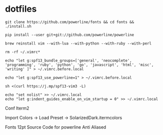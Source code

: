 # dotfiles

```
git clone https://github.com/powerline/fonts && cd fonts && ./install.sh

pip install --user git+git://github.com/powerline/powerline

brew reinstall vim --with-lua --with-python --with-ruby --with-perl

rm -rf ~/.vimrc*

echo "let g:spf13_bundle_groups=['general', 'neocomplete', 'programming', 'ruby', 'python', 'go', 'javascript', 'html', 'misc', 'writing' ]" > ~/.vimrc.before.local 

echo "let g:spf13_use_powerline=1" > ~/.vimrc.before.local 

sh <(curl https://j.mp/spf13-vim3 -L)

echo "set nolist" >> ~/.vimrc.local
echo "let g:indent_guides_enable_on_vim_startup = 0" >> ~/.vimrc.local
```

Conf Iterm2

Import Colors -> Load Preset -> SolarizedDark.itermcolors

Fonts  12pt Source Code for powerline Anti Aliased

